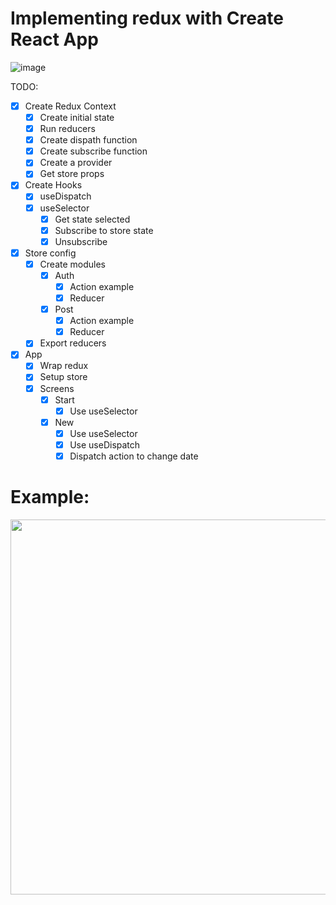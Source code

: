 # Implementing redux with Create React App

![image](https://user-images.githubusercontent.com/28990749/159160581-b0abdb13-a8b8-4370-ab4e-b059d1565571.png)

TODO:

- [x] Create Redux Context
  - [x] Create initial state
  - [x] Run reducers
  - [x] Create dispath function
  - [x] Create subscribe function
  - [x] Create a provider
  - [x] Get store props
- [x] Create Hooks
  - [x] useDispatch
  - [x] useSelector
    - [x] Get state selected
    - [x] Subscribe to store state
    - [x] Unsubscribe
- [x] Store config
  - [x] Create modules
    - [x] Auth
      - [x] Action example
      - [x] Reducer
    - [x] Post
      - [x] Action example
      - [x] Reducer
  - [x] Export reducers
- [x] App
  - [x] Wrap redux
  - [x] Setup store
  - [x] Screens
    - [x] Start
       - [x] Use useSelector
    - [x] New    
      - [x] Use useSelector
      - [x] Use useDispatch
      - [x] Dispatch action to change date

# Example:
<img height='600px' src='https://user-images.githubusercontent.com/28990749/185140971-b492a489-d39e-49c2-b40f-d00e351090e2.png' />
